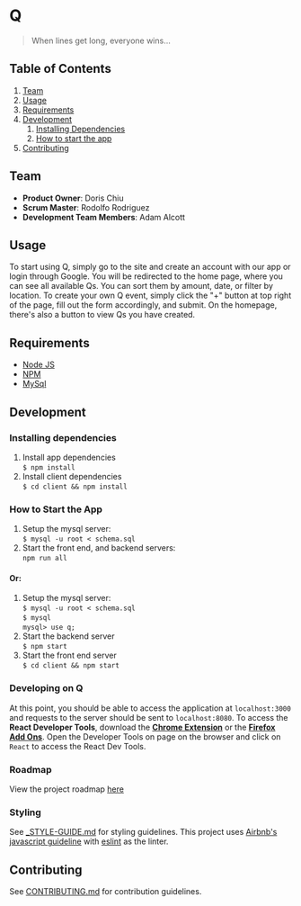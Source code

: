 # Q

> When lines get long, everyone wins...

## Table of Contents

1. [Team](#team)
2. [Usage](#usage)
3. [Requirements](#requirements)
4. [Development](#development)
    1. [Installing Dependencies](#installing-dependencies)
    1. [How to start the app](#how-to-start-the-app)
5. [Contributing](#contributing)


## Team

  - __Product Owner__: Doris Chiu
  - __Scrum Master__: Rodolfo Rodriguez
  - __Development Team Members__: Adam Alcott

## Usage

To start using Q, simply go to the site and create an account with our app or login through Google. You will be redirected to the home page, where you can see all available Qs. You can sort them by amount, date, or filter by location. To create your own Q event, simply click the "+" button at top right of the page, fill out the form accordingly, and submit. On the homepage, there's also a button to view Qs you have created.


## Requirements

- [Node JS](http://nodejs.org)  
- [NPM](http://npmjs.com) 
- [MySql](https://dev.mysql.com/downloads/installer/)

## Development

### Installing dependencies
1.  Install app dependencies  
`$ npm install`
2.  Install client dependencies  
`$ cd client && npm install`

### How to Start the App
1. Setup the mysql server:  
    `$ mysql -u root < schema.sql`
2. Start the front end, and backend servers:  
    `npm run all`
#### Or: 
1. Setup the mysql server:  
  `$ mysql -u root < schema.sql`  
  `$ mysql`  
  `mysql> use q;`  
2. Start the backend server  
   `$ npm start`  
3. Start the front end server  
   `$ cd client && npm start`  

### Developing on Q
At this point, you should be able to access the application at `localhost:3000` and requests to the server should be sent to `localhost:8080`.
To access the __React Developer Tools__, download the [__Chrome Extension__](https://chrome.google.com/webstore/detail/react-developer-tools/fmkadmapgofadopljbjfkapdkoienihi?hl=en) or the [__Firefox Add Ons__](https://addons.mozilla.org/en-US/firefox/addon/react-devtools/). Open the Developer Tools on page on the browser and click on `React` to access the React Dev Tools.


### Roadmap

View the project roadmap [here](LINK_TO_PROJECT_ISSUES)

### Styling

See [_STYLE-GUIDE.md](_STYLE-GUIDE.md) for styling guidelines. This project uses [Airbnb's javascript guideline](https://github.com/airbnb/javascript) with [eslint](http://eslint.org/) as the linter. 

## Contributing

See [CONTRIBUTING.md](_CONTRIBUTING.md) for contribution guidelines.

